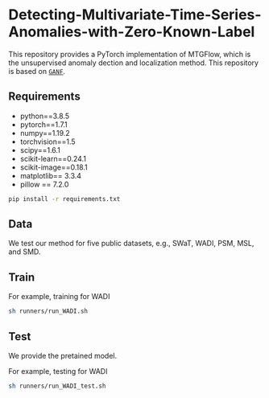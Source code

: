 # Detecting-Multivariate-Time-Series-Anomalies-with-Zero-Known-Label
This repository provides a PyTorch implementation of MTGFlow, which is the unsupervised anomaly dection and localization method.
This repository is based on [`GANF`](https://github.com/EnyanDai/GANF).
## Requirements
* python==3.8.5 
* pytorch==1.7.1
* numpy==1.19.2
* torchvision==1.5
* scipy==1.6.1
* scikit-learn==0.24.1
* scikit-image==0.18.1
* matplotlib== 3.3.4
* pillow == 7.2.0


```sh
pip install -r requirements.txt
```

## Data
We test our method for five public datasets, e.g., SWaT, WADI, PSM, MSL, and SMD.

## Train

For example, training for WADI
```sh
sh runners/run_WADI.sh
```
## Test
We provide the pretained model.

For example, testing for WADI 
```sh
sh runners/run_WADI_test.sh
```
